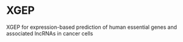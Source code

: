 # XGEP
XGEP for expression-based prediction of human essential genes and associated lncRNAs in cancer cells
